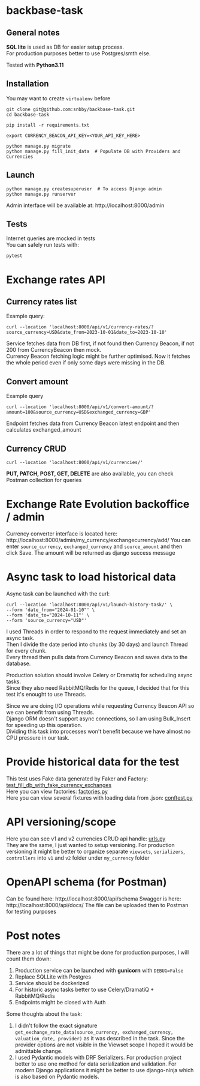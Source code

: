 # backbase-task
## General notes
**SQL lite** is used as DB for easier setup process.  
For production purposes better to use Postgres/smth else.

Tested with **Python3.11**
## Installation
You may want to create `virtualenv` before
```
git clone git@github.com:snbby/backbase-task.git
cd backbase-task

pip install -r requirements.txt

export CURRENCY_BEACON_API_KEY=<YOUR_API_KEY_HERE>

python manage.py migrate
python manage.py fill_init_data  # Populate DB with Providers and Currencies
```

## Launch
```
python manage.py createsuperuser  # To access Django admin
python manage.py runserver
```

Admin interface will be available at: http://localhost:8000/admin

## Tests
Internet queries are mocked in tests  
You can safely run tests with:
```
pytest
```

# Exchange rates API
## Currency rates list
Example query:
```
curl --location 'localhost:8000/api/v1/currency-rates/?source_currency=USD&date_from=2023-10-01&date_to=2023-10-10'
```
Service fetches data from DB first, if not found then Currency Beacon, if not 200 from CurrencyBeacon then mock.  
Currency Beacon fetching logic might be further optimised.
Now it fetches the whole period even if only some days were missing in the DB.  


## Convert amount
Example query
```
curl --location 'localhost:8000/api/v1/convert-amount/?amount=100&source_currency=USD&exchanged_currency=GBP'
```
Endpoint fetches data from Currency Beacon latest endpoint and then calculates exchanged_amount

## Currency CRUD
```
curl --location 'localhost:8000/api/v1/currencies/'
```
**PUT, PATCH, POST, GET, DELETE** are also available, you can check Postman collection for queries


# Exchange Rate Evolution backoffice / admin
Currency converter interface is located here: http://localhost:8000/admin/my_currency/exchangecurrency/add/
You can enter `source_currency`, `exchanged_currency` and `source_amount` and then click Save.
The amount will be returned as django success message

# Async task to load historical data
Async task can be launched with the curl:
```
curl --location 'localhost:8000/api/v1/launch-history-task/' \
--form 'date_from="2024-01-10"' \
--form 'date_to="2024-10-11"' \
--form 'source_currency="USD"'
```

I used Threads in order to respond to the request immediately and set an async task.  
Then I divide the date period into chunks (by 30 days) and launch Thread for every chunk.  
Every thread then pulls data from Currency Beacon and saves data to the database.  

Production solution should involve Celery or Dramatiq for scheduling async tasks.  
Since they also need RabbitMQ/Redis for the queue, I decided that for this test it's enought to use Threads.  

Since we are doing I/O operations while requesting Currency Beacon API so we can benefit from using Threads.  
Django ORM doesn't support async connections, so I am using Bulk_Insert for speeding up this operation.  
Dividing this task into processes won't benefit because we have almost no CPU pressure in our task.  


# Provide historical data for the test
This test uses Fake data generated by Faker and Factory: [test_fill_db_with_fake_currency_exchanges](./my_currency/tests/test_app.py#L209)  
Here you can view factories: [factories.py](./my_currency/tests/factories.py)  
Here you can view several fixtures with loading data from .json: [conftest.py](./my_currency/tests/conftest.py#L21)


# API versioning/scope
Here you can see v1 and v2 currencies CRUD api handle: [urls.py](./my_currency/urls.py)  
They are the same, I just wanted to setup versioning.
For production versioning it might be better to organize separate `viewsets`, `serializers`, `controllers` into `v1` and `v2` folder under `my_currency` folder

# OpenAPI schema (for Postman)
Can be found here: http://localhost:8000/api/schema
Swagger is here: http://localhost:8000/api/docs/
The file can be uploaded then to Postman for testing purposes

# Post notes
There are a lot of things that might be done for production purposes, I will count them down:
1. Production service can be launched with **gunicorn** with `DEBUG=False`
2. Replace SQLLite with Postgres
3. Service should be dockerized
4. For historic async tasks better to use Celery/DramatiQ + RabbitMQ/Redis
5. Endpoints might be closed with Auth

Some thoughts about the task:
1. I didn't follow the exact signature `get_exchange_rate_data(source_currency, exchanged_currency, valuation_date, provider)` as it was described in the task. Since the provider options are not visible in the Viewset scope I hoped it would be admittable change.
2. I used Pydantic models with DRF Serializers. For production project better to use one method for data serialization and validation. For modern Django applications it might be better to use django-ninja which is also based on Pydantic models.